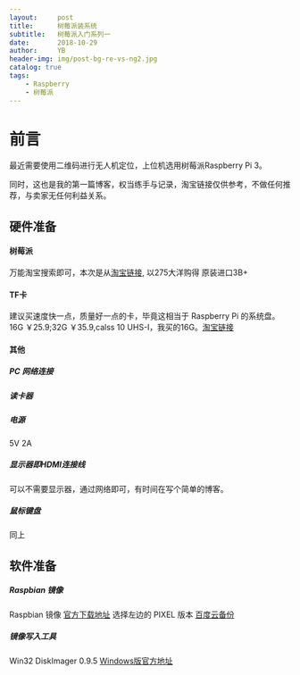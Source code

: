 ```yaml
---
layout:     post
title:      树莓派装系统
subtitle:   树莓派入门系列一
date:       2018-10-29
author:     YB
header-img: img/post-bg-re-vs-ng2.jpg
catalog: true
tags:
    - Raspberry
    - 树莓派
---
```


# 前言
最近需要使用二维码进行无人机定位，上位机选用树莓派Raspberry Pi 3。

同时，这也是我的第一篇博客，权当练手与记录，淘宝链接仅供参考，不做任何推荐，与卖家无任何利益关系。

## 硬件准备
#### 树莓派 
万能淘宝搜索即可，本次是从[淘宝链接](https://item.taobao.com/item.htm?spm=a1z09.2.0.0.7e412e8dnerxDb&id=562100193602&_u=t1ne0f9mcf22),
以275大洋购得 原装进口3B+
#### TF卡
建议买速度快一点，质量好一点的卡，毕竟这相当于 Raspberry Pi 的系统盘。16G ￥25.9;32G ￥35.9,calss 10 UHS-I，我买的16G。[淘宝链接](https://detail.tmall.com/item.htm?id=43974308354&spm=a1z09.2.0.0.7e412e8damnhzj&_u=t1ne0f9m7e57)
#### 其他
##### PC 网络连接
##### 读卡器
##### 电源
5V 2A
##### 显示器即HDMI连接线
可以不需要显示器，通过网络即可，有时间在写个简单的博客。
##### 鼠标键盘
同上

## 软件准备
##### Raspbian 镜像
Raspbian 镜像
[官方下载地址](https://www.raspberrypi.org/downloads/raspbian/)
选择左边的 PIXEL 版本
[百度云备份]()

##### 镜像写入工具
Win32 DiskImager 0.9.5
[Windows版官方地址](http://nchc.dl.sourceforge.net/project/win32diskimager/Archive/Win32DiskImager-0.9.5-install.exe)
